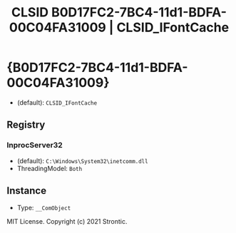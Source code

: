 ﻿---
title: "CLSID B0D17FC2-7BC4-11d1-BDFA-00C04FA31009 | CLSID_IFontCache"
excerpt: What is COM-Object CLSID B0D17FC2-7BC4-11d1-BDFA-00C04FA31009?
---

# {B0D17FC2-7BC4-11d1-BDFA-00C04FA31009}

* (default): `CLSID_IFontCache`

## Registry


### InprocServer32

* (default): `C:\Windows\System32\inetcomm.dll`
* ThreadingModel: `Both`

## Instance

* Type: `__ComObject`

MIT License. Copyright (c) 2021 Strontic.


